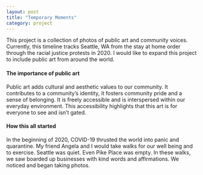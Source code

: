 ```yaml
---
layout: post
title: "Temporary Moments"
category: project
---
```


This project is a collection of photos of public art and community voices. Currently, this timeline tracks Seattle, WA from the stay at home order through the racial justice protests in 2020. I would like to expand this project to include public art from around the world.

<!-- more -->

#### The importance of public art
Public art adds cultural and aesthetic values to our community. It contributes to a community’s identity, it fosters community pride and a sense of belonging. It is freely accessible and is interspersed within our everyday environment. This accessibility highlights that this art is for everyone to see and isn’t gated. 

#### How this all started
In the beginning of 2020, COVID-19 thrusted the world into panic and quarantine. My friend Angela and I would take walks for our well being and to exercise. Seattle was quiet. Even Pike Place was empty. In these walks, we saw boarded up businesses with kind words and affirmations. We noticed and began taking photos. 
